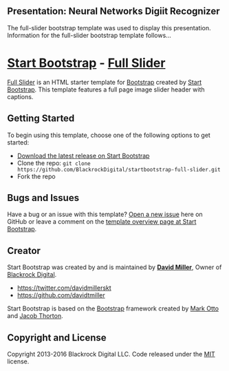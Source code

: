 ## Presentation: Neural Networks Digiit Recognizer
  
  The full-slider bootstrap template was used to display this presentation.
  Information for the full-slider bootstrap template follows...

# [Start Bootstrap](http://startbootstrap.com/) - [Full Slider](http://startbootstrap.com/template-overviews/full-slider/)

[Full Slider](http://startbootstrap.com/template-overviews/full-slider/) is an HTML starter template for [Bootstrap](http://getbootstrap.com/) created by [Start Bootstrap](http://startbootstrap.com/). This template features a full page image slider header with captions.

## Getting Started

To begin using this template, choose one of the following options to get started:
* [Download the latest release on Start Bootstrap](http://startbootstrap.com/template-overviews/full-slider/)
* Clone the repo: `git clone https://github.com/BlackrockDigital/startbootstrap-full-slider.git`
* Fork the repo

## Bugs and Issues

Have a bug or an issue with this template? [Open a new issue](https://github.com/BlackrockDigital/startbootstrap-full-slider/issues) here on GitHub or leave a comment on the [template overview page at Start Bootstrap](http://startbootstrap.com/template-overviews/full-slider/).

## Creator

Start Bootstrap was created by and is maintained by **[David Miller](http://davidmiller.io/)**, Owner of [Blackrock Digital](http://blackrockdigital.io/).

* https://twitter.com/davidmillerskt
* https://github.com/davidtmiller

Start Bootstrap is based on the [Bootstrap](http://getbootstrap.com/) framework created by [Mark Otto](https://twitter.com/mdo) and [Jacob Thorton](https://twitter.com/fat).

## Copyright and License

Copyright 2013-2016 Blackrock Digital LLC. Code released under the [MIT](https://github.com/BlackrockDigital/startbootstrap-full-slider/blob/gh-pages/LICENSE) license.
